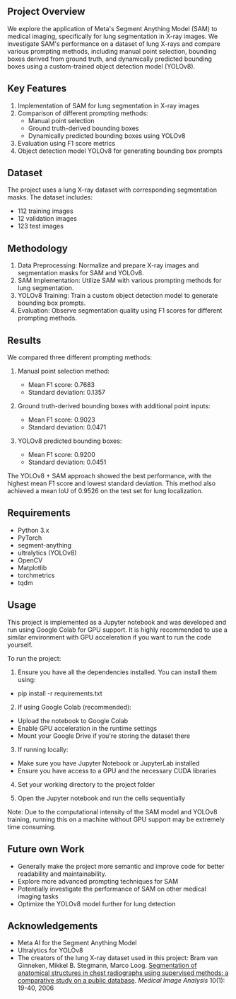 ## Project Overview
We explore the application of Meta's Segment Anything Model (SAM) to medical imaging, specifically for lung segmentation in X-ray images. We investigate SAM's performance on a dataset of lung X-rays and compare various prompting methods, including manual point selection, bounding boxes derived from ground truth, and dynamically predicted bounding boxes using a custom-trained object detection model (YOLOv8).

## Key Features
1. Implementation of SAM for lung segmentation in X-ray images
2. Comparison of different prompting methods:
   - Manual point selection
   - Ground truth-derived bounding boxes
   - Dynamically predicted bounding boxes using YOLOv8
3. Evaluation using F1 score metrics
4. Object detection model YOLOv8 for generating bounding box prompts

## Dataset
The project uses a lung X-ray dataset with corresponding segmentation masks. The dataset includes:
- 112 training images
- 12 validation images
- 123 test images

## Methodology
1. Data Preprocessing: Normalize and prepare X-ray images and segmentation masks for SAM and YOLOv8.
2. SAM Implementation: Utilize SAM with various prompting methods for lung segmentation.
3. YOLOv8 Training: Train a custom object detection model to generate bounding box prompts.
4. Evaluation: Observe segmentation quality using F1 scores for different prompting methods.

## Results
We compared three different prompting methods:

1. Manual point selection method:
   - Mean F1 score: 0.7683
   - Standard deviation: 0.1357

2. Ground truth-derived bounding boxes with additional point inputs:
   - Mean F1 score: 0.9023
   - Standard deviation: 0.0471

3. YOLOv8 predicted bounding boxes:
   - Mean F1 score: 0.9200
   - Standard deviation: 0.0451

The YOLOv8 + SAM approach showed the best performance, with the highest mean F1 score and lowest standard deviation. This method also achieved a mean IoU of 0.9526 on the test set for lung localization.

## Requirements
- Python 3.x
- PyTorch
- segment-anything
- ultralytics (YOLOv8)
- OpenCV
- Matplotlib
- torchmetrics
- tqdm

## Usage
This project is implemented as a Jupyter notebook and was developed and run using Google Colab for GPU support. It is highly recommended to use a similar environment with GPU acceleration if you want to run the code yourself.

To run the project:

1. Ensure you have all the dependencies installed. You can install them using:
- pip install -r requirements.txt

2. If using Google Colab (recommended):
- Upload the notebook to Google Colab
- Enable GPU acceleration in the runtime settings
- Mount your Google Drive if you're storing the dataset there

3. If running locally:
- Make sure you have Jupyter Notebook or JupyterLab installed
- Ensure you have access to a GPU and the necessary CUDA libraries

4. Set your working directory to the project folder

5. Open the Jupyter notebook and run the cells sequentially

Note: Due to the computational intensity of the SAM model and YOLOv8 training, running this on a machine without GPU support may be extremely time consuming.
   
## Future own Work
- Generally make the project more semantic and improve code for better readability and maintainability. 
- Explore more advanced prompting techniques for SAM
- Potentially investigate the performance of SAM on other medical imaging tasks
- Optimize the YOLOv8 model further for lung detection

## Acknowledgements
- Meta AI for the Segment Anything Model
- Ultralytics for YOLOv8
- The creators of the lung X-ray dataset used in this project:
     Bram van Ginneken, Mikkel B. Stegmann, Marco Loog. [Segmentation of anatomical structures in chest radiographs using supervised methods: a      comparative study on a public database](https://doi.org/10.1016/j.media.2005.02.002). *Medical Image Analysis* 10(1): 19-40, 2006


